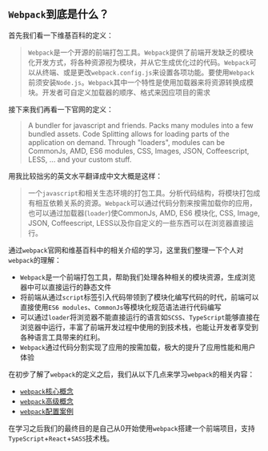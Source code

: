 ## `Webpack`到底是什么？
首先我们看一下维基百科的定义：  
> `Webpack`是一个开源的前端打包工具。`Webpack`提供了前端开发缺乏的模块化开发方式，将各种资源视为模块，并从它生成优化过的代码。`Webpack`可以从终端、或是更改`webpack.config.js`来设置各项功能。要使用`Webpack`前须安装`Node.js`。`Webpack`其中一个特性是使用加载器来将资源转换成模块。开发者可自定义加载器的顺序、格式来因应项目的需求

接下来我们再看一下官网的定义：  
> A bundler for javascript and friends. Packs many modules into a few bundled assets. Code Splitting allows for loading parts of the application on demand. Through "loaders", modules can be CommonJs, AMD, ES6 modules, CSS, Images, JSON, Coffeescript, LESS, ... and your custom stuff.

用我比较拙劣的英文水平翻译成中文大概是这样： 
> 一个`javascript`和相关生态环境的打包工具。分析代码结构，将模块打包成有相互依赖关系的资源。`Webpack`可以通过代码分割来按需加载你的应用，也可以通过加载器(`loader`)使CommonJs, AMD, ES6 模块化, CSS, Image, JSON, Coffeescript, LESS以及你自定义的一些东西可以在浏览器直接运行。

通过`webpack`官网和维基百科中的相关介绍的学习，这里我们整理一下个人对`webpack`的理解：  
* `Webpack`是一个前端打包工具，帮助我们处理各种相关的模块资源，生成浏览器中可以直接运行的静态文件
* 将前端从通过`script`标签引入代码带领到了模块化编写代码的时代，前端可以直接使用`ES6 modules`、`CommonJs`等模块化规范语法进行代码编写
* 可以通过`loader`将浏览器不能直接运行的语言如`SCSS`、`TypeScript`能够直接在浏览器中运行，丰富了前端开发过程中使用的到技术栈，也能让开发者享受到各种语言工具带来的红利。
* `Webpack`通过代码分割实现了应用的按需加载，极大的提升了应用性能和用户体验

在初步了解了`webpack`的定义之后，我们从以下几点来学习`webpack`的相关内容：  
* [`webpack`核心概念](./webpack-demo1/readme01.md)
* [`webpack`高级概念](./webpack-demo1/readme02.md)
* [`webpack`配置案例]()

在学习之后我们的最终目的是自己从0开始使用`webpack`搭建一个前端项目，支持`TypeScript`+`React`+`SASS`技术栈。
